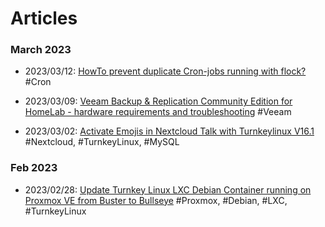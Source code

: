 
# Articles

### March 2023

* 2023/03/12: [HowTo prevent duplicate Cron-jobs running with flock?](articles/20230312-HowTo-prevent-duplicate-cron-jobs-running-with-flock.md) #Cron

* 2023/03/09: [Veeam Backup & Replication Community Edition for HomeLab - hardware requirements and troubleshooting](articles/20230309-Veeam-Backup-and-Replication-Community-Edition-Hardware-Requirements.md) #Veeam

* 2023/03/02: [Activate Emojis in Nextcloud Talk with Turnkeylinux V16.1](articles/20230302-Nextcloud-TurnkeyLinux-No-Emojis-Talk.md) #Nextcloud, #TurnkeyLinux, #MySQL

### Feb 2023

* 2023/02/28: [Update Turnkey Linux LXC Debian Container running on Proxmox VE from Buster to Bullseye](articles/20230228-Update-LXC-Debian-Container-running-on-Proxmox-VE-from-Buster-to-Bullseye.md) #Proxmox, #Debian, #LXC, #TurnkeyLinux
